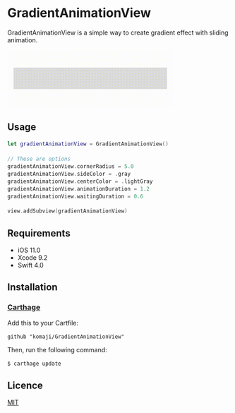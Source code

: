 # GradientAnimationView

GradientAnimationView is a simple way to create gradient effect with sliding animation.

<img alt="demo.gif" src="https://github.com/komaji/GradientAnimationView/blob/master/Demo/demo.gif" width="375">

## Usage

```swift
let gradientAnimationView = GradientAnimationView()

// These are options
gradientAnimationView.cornerRadius = 5.0
gradientAnimationView.sideColor = .gray
gradientAnimationView.centerColor = .lightGray
gradientAnimationView.animationDuration = 1.2
gradientAnimationView.waitingDuration = 0.6

view.addSubview(gradientAnimationView)
```

## Requirements

- iOS 11.0
- Xcode 9.2
- Swift 4.0

## Installation

### [Carthage](https://github.com/Carthage/Carthage)

Add this to your Cartfile:

```
github "komaji/GradientAnimationView"
```

Then, run the following command:

```sh
$ carthage update
```

## Licence

[MIT](https://github.com/komaji/GradientAnimationView/blob/master/LICENSE)

